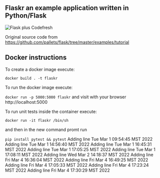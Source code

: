 ## Flaskr an example application written in Python/Flask

![Flask plus Codefresh](docker-flask-codefresh.jpg)

Original source code from https://github.com/pallets/flask/tree/master/examples/tutorial

## Docker instructions

To create a docker image execute: 

`docker build . -t flaskr`

To run the docker image execute:

`docker run -p 5000:5000 flaskr` and visit with your browser http://localhost:5000

To run unit tests inside the container execute:

`docker run -it flaskr /bin/sh`

and then in the new command promt run

`pip install pytest && pytest`
Adding line Tue Mar  1 09:54:45 MST 2022
Adding line Tue Mar  1 14:56:40 MST 2022
Adding line Tue Mar  1 16:45:31 MST 2022
Adding line Tue Mar  1 17:05:25 MST 2022
Adding line Tue Mar  1 17:08:11 MST 2022
Adding line Wed Mar  2 14:18:37 MST 2022
Adding line Fri Mar  4 16:36:04 MST 2022
Adding line Fri Mar  4 16:49:25 MST 2022
Adding line Fri Mar  4 17:05:33 MST 2022
Adding line Fri Mar  4 17:23:24 MST 2022
Adding line Fri Mar  4 17:30:29 MST 2022
